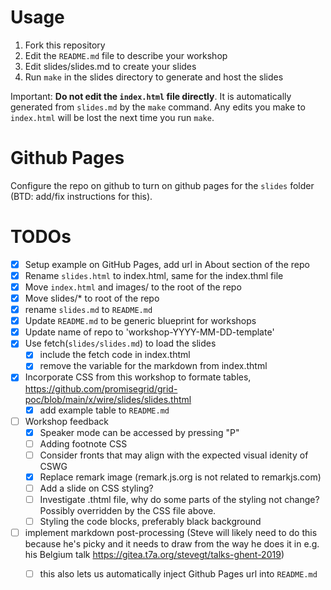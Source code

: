 # Usage

1. Fork this repository
2. Edit the `README.md` file to describe your workshop
3. Edit slides/slides.md to create your slides
4. Run `make` in the slides directory to generate and host the slides

Important:  **Do not edit the `index.html` file directly**.  It is
automatically generated from `slides.md` by the `make` command.  Any
edits you make to `index.html` will be lost the next time you run
`make`.

# Github Pages

Configure the repo on github to turn on github pages for the `slides`
folder (BTD: add/fix instructions for this).

# TODOs
- [x] Setup example on GitHub Pages, add url in About section of the repo
- [X] Rename `slides.html` to index.html, same for the index.thml file
- [X] Move `index.html` and images/ to the root of the repo
- [X] Move slides/\* to root of the repo
- [X] rename `slides.md` to `README.md`
- [X] Update `README.md` to be generic blueprint for workshops
- [X] Update name of repo to 'workshop-YYYY-MM-DD-template'
- [X] Use fetch(`slides/slides.md`) to load the slides
    - [X] include the fetch code in index.thtml
    - [X] remove the variable for the markdown from index.thtml
- [X] Incorporate CSS from this workshop to formate tables, https://github.com/promisegrid/grid-poc/blob/main/x/wire/slides/slides.thtml
    - [X] add example table to `README.md`
- [ ] Workshop feedback
    - [X] Speaker mode can be accessed by pressing "P"
    - [ ] Adding footnote CSS
    - [ ] Consider fronts that may align with the expected visual idenity of CSWG
    - [x] Replace remark image (remark.js.org is not related to remarkjs.com)
    - [ ] Add a slide on CSS styling?
    - [ ] Investigate .thtml file, why do some parts of the styling not change? Possibly overridden by the CSS file above.
    - [ ] Styling the code blocks, preferably black background
- [ ] implement markdown post-processing (Steve will likely need to do
      this because he's picky and it needs to draw from the way he
      does it in e.g. his Belgium talk
      https://gitea.t7a.org/stevegt/talks-ghent-2019)
    - [ ] this also lets us automatically inject Github Pages url into `README.md`









